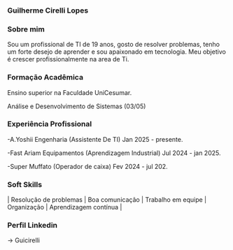 ### Guilherme Cirelli Lopes 
### Sobre mim
Sou um profissional de TI de 19 anos, gosto de resolver problemas, tenho um forte desejo de aprender e sou apaixonado em tecnologia. Meu objetivo é crescer profissionalmente na area de Ti.
### Formação Acadêmica
Ensino superior na Faculdade UniCesumar.

Análise e Desenvolvimento de Sistemas (03/05)
### Experiência Profissional        
-A.Yoshii Engenharia (Assistente De TI) Jan 2025 - presente.

-Fast Ariam Equipamentos (Aprendizagem Industrial) Jul 2024 - jan 2025.

-Super Muffato (Operador de caixa) Fev 2024 - jul 202.
### Soft Skills
| Resolução de problemas | Boa comunicação | Trabalho em equipe | Organização | Aprendizagem contínua |
### Perfil Linkedin 
-> Guicirelli